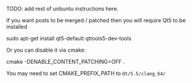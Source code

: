TODO: add rest of unbuntu instructions here.

If you want posts to be merged / patched then you will require Qt5 to be installed

sudo apt-get install qt5-default qttools5-dev-tools

Or you can disable it via cmake:

cmake -DENABLE_CONTENT_PATCHING=OFF .

You may need to set CMAKE_PREFIX_PATH to `Qt/5.5/clang_64/`
